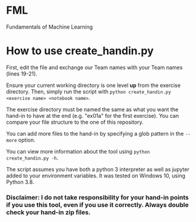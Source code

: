 # FML
Fundamentals of Machine Learning


# How to use create_handin.py

First, edit the file and exchange our Team names with your Team names (lines 19-21).

Ensure your current working directory is one level **up** from the exercise directory.
Then, simply run the script with `python create_handin.py <exercise name> <notebook name>`.

The exercise directory must be named the same as what you want the hand-in to have at
the end (e.g. "ex01a" for the first exercise).
You can compare your file structure to the one of this repository.

You can add more files to the hand-in by specifying a glob pattern in the `--more` option.

You can view more information about the tool using `python create_handin.py -h`.

The script assumes you have both a python 3 interpreter as well as jupyter added to your environment variables.
It was tested on Windows 10, using Python 3.8.

### Disclaimer: I do not take responsibility for your hand-in points if you use this tool, even if you use it correctly. Always double check your hand-in zip files.
